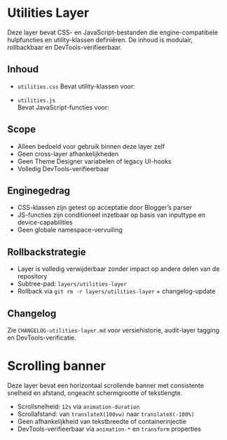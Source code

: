 # Utilities Layer

Deze layer bevat CSS- en JavaScript-bestanden die engine-compatibele hulpfuncties en utility-klassen definiëren. 
De inhoud is modulair, rollbackbaar en DevTools-verifieerbaar.

## Inhoud

- `utilities.css`
Bevat utility-klassen voor: 

- `utilities.js`  
Bevat JavaScript-functies voor: 

## Scope

- Alleen bedoeld voor gebruik binnen deze layer zelf  
- Geen cross-layer afhankelijkheden  
- Geen Theme Designer variabelen of legacy UI-hooks  
- Volledig DevTools-verifieerbaar

## Enginegedrag

- CSS-klassen zijn getest op acceptatie door Blogger’s parser  
- JS-functies zijn conditioneel inzetbaar op basis van inputtype en device-capabilities  
- Geen globale namespace-vervuiling

## Rollbackstrategie

- Layer is volledig verwijderbaar zonder impact op andere delen van de repository  
- Subtree-pad: `layers/utilities-layer`  
- Rollback via `git rm -r layers/utilities-layer` + changelog-update

## Changelog

Zie `CHANGELOG-utilities-layer.md` voor versiehistorie, audit-layer tagging en DevTools-verificatie.


# Scrolling banner
Deze layer bevat een horizontaal scrollende banner met consistente snelheid en afstand, ongeacht schermgrootte of tekstlengte.

- Scrollsnelheid: `12s` via `animation-duration`
- Scrollafstand: van `translateX(100vw)` naar `translateX(-100%)`
- Geen afhankelijkheid van tekstbreedte of containerinjectie
- DevTools-verifieerbaar via `animation-*` en `transform` properties

